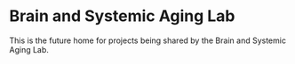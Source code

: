 # Brain and Systemic Aging Lab

This is the future home for projects being shared by the Brain and Systemic Aging Lab.
